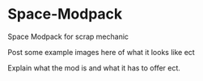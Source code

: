 # Space-Modpack
Space Modpack for scrap mechanic

Post some example images here of what it looks like ect

Explain what the mod is and what it has to offer ect.
